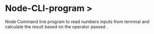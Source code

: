# Node-CLI-program >
Node Command line program to read numbers inputs from terminal and calculate the result based on the operator passed . 